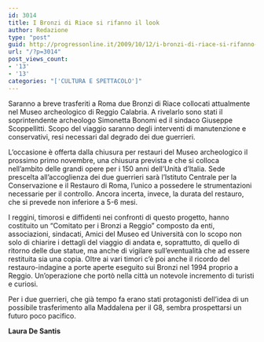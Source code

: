 ```yaml
---
id: 3014
title: I Bronzi di Riace si rifanno il look
author: Redazione
type: "post"
guid: http://progressonline.it/2009/10/12/i-bronzi-di-riace-si-rifanno-il-look/
url: "/?p=3014"
post_views_count:
- '13'
- '13'
categories: "['CULTURA E SPETTACOLO']"
---
```


Saranno a breve trasferiti a Roma due Bronzi di Riace collocati attualmente nel Museo archeologico di Reggio Calabria. A rivelarlo sono stati il soprintendente archeologo Simonetta Bonomi ed il sindaco Giuseppe Scoppellitti. Scopo del viaggio saranno degli interventi di manutenzione e conservativi, resi necessari dal degrado dei due guerrieri.

L’occasione è offerta dalla chiusura per restauri del Museo archeologico il prossimo primo novembre, una chiusura prevista e che si colloca nell’ambito delle grandi opere per i 150 anni dell’Unità d’Italia. Sede prescelta all’accoglienza dei due guerrieri sarà l’Istituto Centrale per la Conservazione e il Restauro di Roma, l’unico a possedere le strumentazioni necessarie per il controllo. Ancora incerta, invece, la durata del restauro, che si prevede non inferiore a 5-6 mesi.

I reggini, timorosi e diffidenti nei confronti di questo progetto, hanno costituito un “Comitato per i Bronzi a Reggio” composto da enti, associazioni, sindacati, Amici del Museo ed Università con lo scopo non solo di chiarire i dettagli del viaggio di andata e, soprattutto, di quello di ritorno delle due statue, ma anche di vigilare sull’eventualità che ad essere restituita sia una copia. Oltre ai vari timori c’è poi anche il ricordo del restauro-indagine a porte aperte eseguito sui Bronzi nel 1994 proprio a Reggio. Un’operazione che portò nella città un notevole incremento di turisti e curiosi.

Per i due guerrieri, che già tempo fa erano stati protagonisti dell’idea di un possibile trasferimento alla Maddalena per il G8, sembra prospettarsi un futuro poco pacifico.

**Laura De Santis**